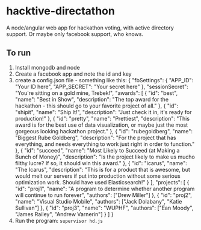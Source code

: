 hacktive-directathon
====================

A node/angular web app for hackathon voting, with active directory support.  Or maybe only facebook support, who knows.


To run
------

1.	Install mongodb and node
2.	Create a facebook app and note the id and key
3.	create a config.json file - something like this:
	{
		"fbSettings": {
			"APP_ID": "Your ID here",
			"APP_SECRET": "Your secret here"
		},
		"sessionSecret": "You're sitting on a gold mine, Trebek!",
		"awards": [
			{
				"id": "best",
				"name": "Best in Show",
				"description": "The top award for the hackathon - this should go to your favorite project of all."
			},
			{	"id": "shipit",
				"name": "Ship It!",
				"description": "Just check it in, it's ready for production!"
			},
			{
				"id": "pretty",
				"name": "Prettiest",
				"description": "This award is for the best use of data visualization, or maybe just the most gorgeous looking hackathon project."
			},
			{
				"id": "rubegoldberg",
				"name": "Biggest Rube Goldberg",
				"description": "For the project that has everything, and needs everything to work just right in order to function."
			},
			{
				"id": "succeed",
				"name": "Most Likely to Succeed (at Making a Bunch of Money)",
				"description": "Is the project likely to make us mucho filthy lucre?  If so, it should win this award."
			},
			{
				"id": "icarus",
				"name": "The Icarus",
				"description": "This is for a product that is awesome, but would melt our servers if put into production without some serious optimization work.  Should have used Elasticsearch!"
			}
		],
		"projects": [
			{
				"id": "proj1",
				"name": "A program to determine whether another program will continue to run forever",
				"authors": ["Drew Miller"]
			},
			{
				"id": "proj2",
				"name": "Visual Studio Mobile",
				"authors": ["Jack Dolabany", "Katie Sullivan"]
			},
			{
				"id": "proj3",
				"name": "WUPHF",
				"authors": ["Ean Moody", "James Railey", "Andrew Varnerin"]
			}
		]
	}
4.	Run the program: `supervisor hd.js`